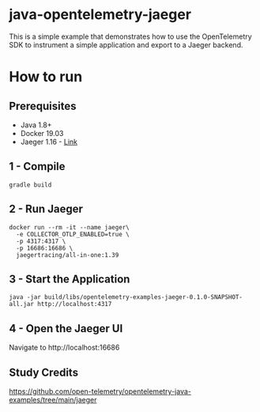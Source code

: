 # java-opentelemetry-jaeger

This is a simple example that demonstrates how to use the OpenTelemetry SDK 
to instrument a simple application and export to a Jaeger backend.

# How to run

## Prerequisites
* Java 1.8+
* Docker 19.03
* Jaeger 1.16 - [Link][jaeger]


## 1 - Compile 
```shell script
gradle build
```
## 2 - Run Jaeger

```shell script
docker run --rm -it --name jaeger\
  -e COLLECTOR_OTLP_ENABLED=true \
  -p 4317:4317 \
  -p 16686:16686 \
  jaegertracing/all-in-one:1.39
```


## 3 - Start the Application
```shell script
java -jar build/libs/opentelemetry-examples-jaeger-0.1.0-SNAPSHOT-all.jar http://localhost:4317
```
## 4 - Open the Jaeger UI

Navigate to http://localhost:16686

[jaeger]: https://www.jaegertracing.io/docs/1.16/getting-started/

## Study Credits
  https://github.com/open-telemetry/opentelemetry-java-examples/tree/main/jaeger
